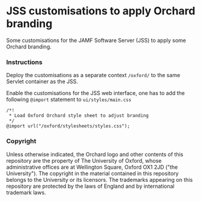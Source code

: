 # JSS customisations to apply Orchard branding

Some customisations for the JAMF Software Server (JSS) to apply some Orchard branding.

### Instructions

Deploy the customisations as a separate context `/oxford/` to the same  Servlet container as the JSS. 

Enable the customisations for the JSS web interface, one has to add the following `@import` statement to `ui/styles/main.css`
 

    /*!
     * Load Oxford Orchard style sheet to adjust branding
     */
    @import url("/oxford/stylesheets/styles.css");



### Copyright

Unless otherwise indicated, the Orchard logo and other contents of this repository are the property of The University of Oxford, whose administrative offices are at Wellington Square, Oxford OX1 2JD ("the University"). The copyright in the material contained in this repository belongs to the University or its licensors. The trademarks appearing on this repository are protected by the laws of England and by international trademark laws.
